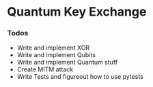 # Quantum Key Exchange

### Todos
- Write and implement XOR
- Write and implement Qubits
- Write and implement Quantum stuff
- Create MITM attack
- Write Tests and figureout how to use pytests